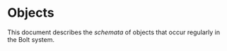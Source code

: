 # Objects

This document describes the _schemata_ of objects that occur regularly in the Bolt system.

